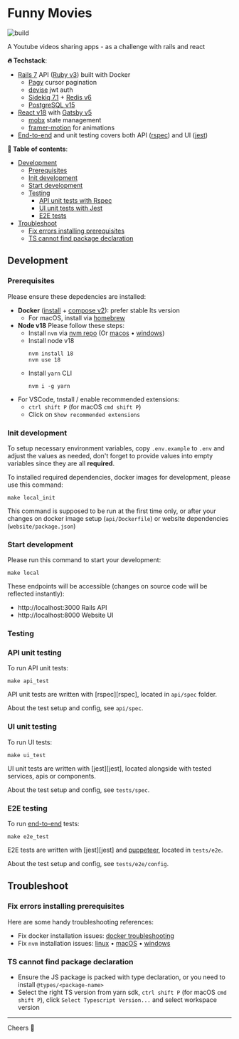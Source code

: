Funny Movies
=====
![build][badge_build]

A Youtube videos sharing apps - as a challenge with rails and react

**🔥 Techstack**:
- [Rails 7][doc_rails] API ([Ruby v3]([doc_ruby])) built with Docker
  - [Pagy][doc_pagy] cursor pagination
  - [devise][doc_devise] jwt auth
  - [Sidekiq 7.1][doc_sidekiq] + [Redis v6][doc_redis]
  - [PostgreSQL v15][doc_psql]
- [React v18][doc_react] with [Gatsby v5][doc_gatsby]
  - [mobx][doc_mobx] state management
  - [framer-motion][doc_motion] for animations
- [End-to-end][doc_e2e] and unit testing covers both API ([rspec][doc_rspec]) and UI ([jest][doc_jest])

**👀 Table of contents**:
* [Development](#development)
  + [Prerequisites](#prerequisites)
  + [Init development](#init-development)
  + [Start development](#start-development)
  + [Testing](#testing)
    - [API unit tests with Rspec](#api-unit-testing)
    - [UI unit tests with Jest](#ui-unit-testing)
    - [E2E tests](#e2e-testing)
* [Troubleshoot](#troubleshoot)
  + [Fix errors installing prerequisites](#fix-errors-installing-prerequisites)
  + [TS cannot find package declaration](#ts-cannot-find-package-declaration)

Development
-----
### Prerequisites
Please ensure these depedencies are installed:
+ **Docker** ([install][dep_docker] + [compose v2][dep_docker_compose]): prefer stable lts version 
  - For macOS, install via [homebrew][dep_docker_hb]
+ **Node v18** Please follow these steps:
  - Install `nvm` via [nvm repo][dep_nvm] (Or [macos][dep_nvm_hb] • [windows][dep_nvm_windows])
  - Install node v18
    ```
    nvm install 18
    nvm use 18
    ```
  - Install `yarn` CLI
    ```
    nvm i -g yarn
    ```
+ For VSCode, tnstall / enable recommended extensions: 
  - `ctrl shift P` (for macOS `cmd shift P`)
  - Click on `Show recommended extensions`

### Init development

To setup necessary environment variables, copy `.env.example` to `.env` and adjust the values as needed, don't forget to provide values into empty variables since they are all **required**.

To installed required dependencies, docker images for development, please use this command:

```
make local_init
```

This command is supposed to be run at the first time only, or after your changes on docker image setup (`api/Dockerfile`) or website dependencies (`website/package.json`)

### Start development

Please run this command to start your development:

```
make local
```

These endpoints will be accessible (changes on source code will be reflected instantly):
- http://localhost:3000 Rails API
- http://localhost:8000 Website UI

### Testing

### API unit testing

To run API unit tests:

```
make api_test
```

API unit tests are written with [rspec][rspec], located in `api/spec` folder.

About the test setup and config, see `api/spec`.

### UI unit testing

To run UI tests:

```
make ui_test
```

UI unit tests are written with [jest][jest], located alongside with tested services, apis or components.

About the test setup and config, see `tests/spec`.

### E2E testing

To run [end-to-end][doc_e2e] tests:

```
make e2e_test
```

E2E tests are written with [jest][jest] and [puppeteer][doc_puppeteer], located in `tests/e2e`.

About the test setup and config, see `tests/e2e/config`.

Troubleshoot
-----
### Fix errors installing prerequisites

Here are some handy troubleshooting references:
- Fix docker installation issues: [docker troubleshooting][dep_docker_ts]
- Fix `nvm` installation issues: [linux](dep_nvm_ts_linux) • [macOS][dep_nvm_ts_macos] • [windows][dep_nvm_ts_windows]

### TS cannot find package declaration

- Ensure the JS package is packed with type declaration, or you need to install `@types/<package-name>`
- Select the right TS version from yarn sdk, `ctrl shift P` (for macOS `cmd shift P`), click `Select Typescript Version...` and select workspace version

-----
Cheers 🍻

[badge_build]: https://github.com/hungluu/challenge-funny-movies/actions/workflows/build.yml/badge.svg

[doc_rspec]: https://rspec.info
[doc_jest]: https://jestjs.io
[doc_puppeteer]: https://pptr.dev
[doc_pagy]: https://ddnexus.github.io/pagy
[doc_devise]: https://github.com/waiting-for-dev/devise-jwt
[doc_rails]: https://guides.rubyonrails.org/7_0_release_notes.html
[doc_ruby]: https://www.ruby-lang.org/en/news/2023/03/30/ruby-3-2-2-released
[doc_sidekiq]: https://github.com/sidekiq/sidekiq
[doc_redis]: https://redis.com/blog/diving-into-redis-6
[doc_psql]: https://www.postgresql.org/docs/release/15.0
[doc_react]: https://react.dev/blog/2022/03/29/react-v18
[doc_gatsby]: https://www.gatsbyjs.com/gatsby-5
[doc_mobx]: https://mobx.js.org/README.html
[doc_e2e]: https://katalon.com/resources-center/blog/end-to-end-e2e-testing
[doc_motion]: https://framer.com/motion

[dep_docker_ts]: https://docs.docker.com/engine/install/troubleshoot
[dep_docker_hb]: https://formulae.brew.sh/formula/docker
[dep_docker]: https://docs.docker.com/engine/install
[dep_docker_compose]: https://docs.docker.com/compose/migrate
[dep_nvm]: https://github.com/nvm-sh/nvm#installing-and-updating
[dep_nvm_hb]: https://formulae.brew.sh/formula/nvm
[dep_nvm_windows]: https://github.com/coreybutler/nvm-windows#installation--upgrades
[dep_nvm_ts_linux]: https://github.com/nvm-sh/nvm#troubleshooting-on-linux
[dep_nvm_ts_macos]: https://github.com/nvm-sh/nvm#troubleshooting-on-macos
[dep_nvm_ts_windows]: https://github.com/coreybutler/nvm-windows/issues
